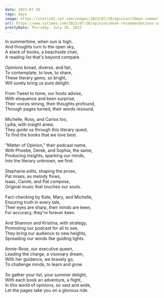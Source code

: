 ```yaml
---
date: 2023-07-20
tags: days
image: https://static01.nyt.com/images/2023/07/20/opinion/20moo-summer-books-art/20moo-summer-books-art-facebookJumbo.jpg
url: https://www.nytimes.com/2023/07/20/opinion/book-recommendations-summer-vacation.html
prettyDate: Thursday, July 20, 2023
---
```

In summertime, when sun is high,<br>And thoughts turn to the open sky,<br>A stack of books, a beachside chair,<br>A reading list that's beyond compare.<br><br>Opinions broad, diverse, and fair,<br>To contemplate, to love, to share,<br>These literary gems, so bright,<br>Will surely bring us pure delight.<br><br>From Tweet to tome, our hosts advise,<br>With eloquence and keen surprise,<br>Their voices strong, their thoughts profound,<br>Through pages turned, their words resound.<br><br>Michelle, Ross, and Carlos too,<br>Lydia, with insight anew,<br>They guide us through this literary quest,<br>To find the books that we love best.<br><br>"Matter of Opinion," their podcast name,<br>With Phoebe, Derek, and Sophia, the same,<br>Producing insights, sparking our minds,<br>Into the literary unknown, we find.<br><br>Stephanie edits, shaping the prose,<br>Pat mixes, as melody flows,<br>Isaac, Carole, and Pat compose,<br>Original music that touches our souls.<br><br>Fact-checking by Kate, Mary, and Michelle,<br>Ensuring truth in every tale,<br>Their eyes are sharp, their minds are keen,<br>For accuracy, they're forever keen.<br><br>And Shannon and Kristina, with strategy,<br>Promoting our podcast for all to see,<br>They bring our audience to new heights,<br>Spreading our words like guiding lights.<br><br>Annie-Rose, our executive queen,<br>Leading the charge, a visionary dream,<br>With her guidance, we bravely go,<br>To challenge minds, to learn and grow.<br><br>So gather your list, your summer delight,<br>With each book an adventure, a flight,<br>In this world of opinions, so vast and wide,<br>Let the pages take you on a glorious ride.
